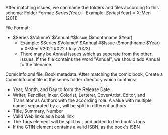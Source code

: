 After matching issues, we can name the folders and files according to this schema:
Folder Format: $Series ($Year)
    - Example: $Series ($Year) = X-Men (2011)

File Format: 
- $Series $VolumeY $Annual #$Issue ($monthname $Year)
    - Example: $Series $VolumeY $Annual #$Issue ($monthname $Year) = X-Men V2021 #022 (July 2023)
    - There many be Annual issues which as seperate from the other issues. If the file contains the word "Annual", we should add Annual to the filename.

ComicInfo.xml file, Book metadata.
After matching the comic book, Create a ComicInfo.xml file in the series folder directory which contains:

- Year, Month, and Day to form the Release Date
- Writer, Penciller, Inker, Colorist, Letterer, CoverArtist, Editor, and Translator as Authors with the according role. A value with multiple names separated by a , will be split in different authors.
- Title, Summary, Number
- Valid Web links as a book link
- The Tags element will be split by , and added to the book's tags
- If the GTIN element contains a valid ISBN, as the book's ISBN
